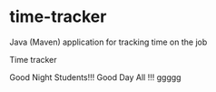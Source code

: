 # time-tracker
Java (Maven) application for tracking time on the job

Time tracker

Good Night Students!!!
Good Day All !!!
ggggg

